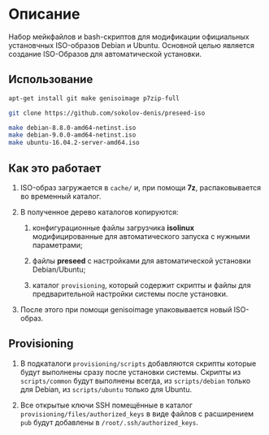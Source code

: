 # Описание

Набор мейкфайлов и bash-скриптов для модификации официальных установчных ISO-образов Debian и Ubuntu. Основной целью является создание ISO-Образов для автоматической установки.

## Использование

```bash
apt-get install git make genisoimage p7zip-full

git clone https://github.com/sokolov-denis/preseed-iso

make debian-8.8.0-amd64-netinst.iso
make debian-9.0.0-amd64-netinst.iso
make ubuntu-16.04.2-server-amd64.iso
```

## Как это работает

1. ISO-образ загружается в `cache/` и, при помощи **7z**, распаковывается во временный каталог.

1. В полученное дерево каталогов копируются:

    1. конфигурационные файлы загрузчика **isolinux** модифицированные для автоматического запуска с нужными параметрами;

    1. файлы **preseed** с настройками для автоматической установки Debian/Ubuntu;

    1. каталог `provisioning`, который содержит скрипты и файлы для предварительной настройки системы после установки.

1. После этого при помощи genisoimage упаковывается новый ISO-образ.

## Provisioning

1. В подкаталоги `provisioning/scripts` добавляются скрипты которые будут выполнены сразу после установки системы. Скрипты из `scripts/common` будут выполнены всегда, из `scripts/debian` только для Debian, из `scripts/ubuntu` только для Ubuntu.

1. Все открытые ключи SSH помещённые в каталог `provisioning/files/authorized_keys` в виде файлов с расширением `pub` будут добавлены в `/root/.ssh/authorized_keys`.
